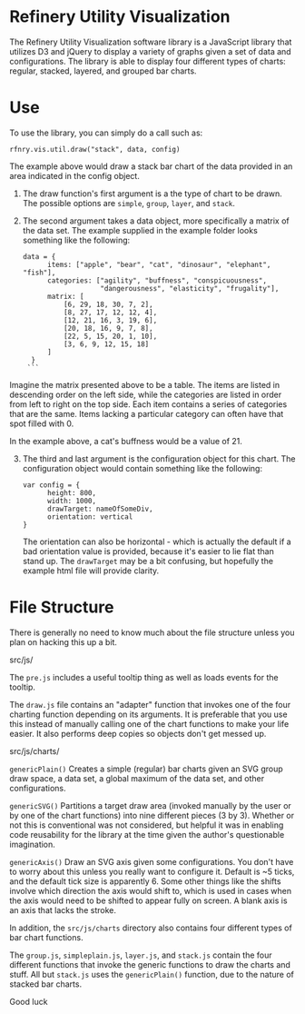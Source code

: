 Refinery Utility Visualization
==============================
The Refinery Utility Visualization software library is a JavaScript library that utilizes D3 and jQuery to display a variety of graphs given a set of data and configurations. The library is able to display four different types of charts: regular, stacked, layered, and grouped bar charts.


Use
===
To use the library, you can simply do a call such as:

```rfnry.vis.util.draw("stack", data, config)```

The example above would draw a stack bar chart of the data provided in an area indicated in the config object.

1. The draw function's first argument is a the type of chart to be drawn. The possible options are ```simple```, ```group```, ```layer```, and ```stack```.

2. The second argument takes a data object, more specifically a matrix of the data set. The example supplied in the example folder looks something like the following:

      ```
      data = {
            items: ["apple", "bear", "cat", "dinosaur", "elephant", "fish"],
            categories: ["agility", "buffness", "conspicuousness", 
                         "dangerousness", "elasticity", "frugality"],
            matrix: [
                [6, 29, 18, 30, 7, 2],
                [8, 27, 17, 12, 12, 4],
                [12, 21, 16, 3, 19, 6],
                [20, 18, 16, 9, 7, 8],
                [22, 5, 15, 20, 1, 10],
                [3, 6, 9, 12, 15, 18]
            ]
        }
       ```
  Imagine the matrix presented above to be a table. The items are listed in descending order on the left side, while the categories are listed in order from left to right on the top side. Each item contains a series of categories that are the same. Items lacking a particular category can often have that spot filled with 0.
  
  In the example above, a cat's buffness would be a value of 21.
  
3. The third and last argument is the configuration object for this chart. The configuration object would contain something like the following:

      ```
      var config = {
            height: 800,
            width: 1000,
            drawTarget: nameOfSomeDiv,
            orientation: vertical
      }
      ```
      
      The orientation can also be horizontal - which is actually the default if a bad orientation value is provided, because it's easier to lie flat than stand up. The ```drawTarget``` may be a bit confusing, but hopefully the example html file will provide clarity.


File Structure
=================
There is generally no need to know much about the file structure unless you plan on hacking this up a bit.

src/js/

The ```pre.js``` includes a useful tooltip thing as well as loads events for the tooltip.

The ```draw.js``` file contains an "adapter" function that invokes one of the four charting function depending on its arguments. It is preferable that you use this instead of manually calling one of the chart functions to make your life easier. It also performs deep copies so objects don't get messed up.


src/js/charts/

```genericPlain()``` Creates a simple (regular) bar charts given an SVG group draw space, a data set, a global maximum of the data set, and other configurations. 

```genericSVG()``` Partitions a target draw area (invoked manually by the user or by one of the chart functions) into nine different pieces (3 by 3). Whether or not this is conventional was not considered, but helpful it was in enabling code reusability for the library at the time given the author's questionable imagination.

```genericAxis()``` Draw an SVG axis given some configurations. You don't have to worry about this unless you really want to configure it. Default is ~5 ticks, and the default tick size is apparently 6. Some other things like the shifts involve which direction the axis would shift to, which is used in cases when the axis would need to be shifted to appear fully on screen. A blank axis is an axis that lacks the stroke.

In addition, the ```src/js/charts``` directory also contains four different types of bar chart functions.

The ```group.js```, ```simpleplain.js```, ```layer.js```, and ```stack.js``` contain the four different functions that invoke the generic functions to draw the charts and stuff. All but ```stack.js``` uses the ```genericPlain()``` function, due to the nature of stacked bar charts.

Good luck
